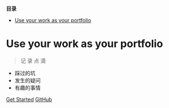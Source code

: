 <!-- START doctoc generated TOC please keep comment here to allow auto update -->
<!-- DON'T EDIT THIS SECTION, INSTEAD RE-RUN doctoc TO UPDATE -->
**目录**

- [Use your work as your portfolio](#use-your-work-as-your-portfolio)

<!-- END doctoc generated TOC please keep comment here to allow auto update -->

# Use your work as your portfolio

> 记 录 点 滴

- 踩过的坑
- 发生的疑问
- 有趣的事情

[Get Started](#main)
[GitHub](https://github.com/)

